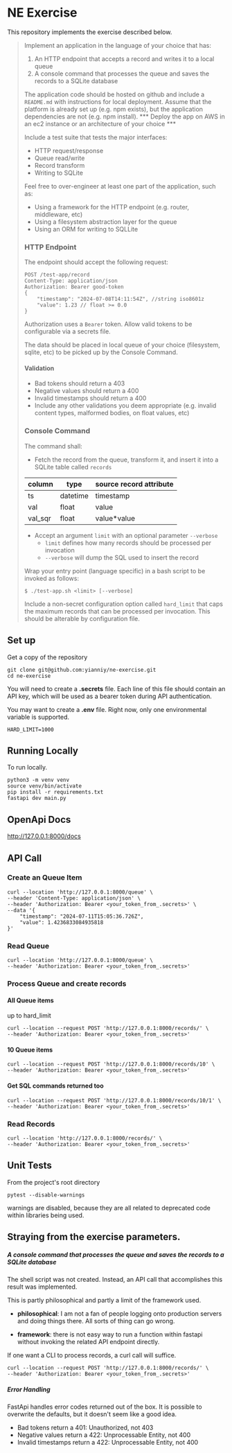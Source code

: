 # NE Exercise

This repository implements the exercise described below.

> Implement an application in the language of your choice that has:
> 
> 1) An HTTP endpoint that accepts a record and writes it to a local queue
> 2) A console command that processes the queue and saves the records to a SQLite database
> 
> The application code should be hosted on github and include a `README.md` with instructions for local deployment.
> Assume that the platform is already set up (e.g. npm exists), but the application dependencies are not (e.g. npm
> install).
> *** Deploy the app on AWS in an ec2 instance or an architecture of your choice ***
> 
> Include a test suite that tests the major interfaces:
> 
> * HTTP request/response
> * Queue read/write
> * Record transform
> * Writing to SQLite
> 
> Feel free to over-engineer at least one part of the application, such as:
> 
> * Using a framework for the HTTP endpoint (e.g. router, middleware, etc)
> * Using a filesystem abstraction layer for the queue
> * Using an ORM for writing to SQLLite
> 
> ### HTTP Endpoint
> 
> The endpoint should accept the following request:
> 
> ```
> POST /test-app/record
> Content-Type: application/json
> Authorization: Bearer good-token
> {
>     "timestamp": "2024-07-08T14:11:54Z", //string iso8601z
>     "value": 1.23 // float >= 0.0
> }
> ```
> 
> Authorization uses a `Bearer` token. Allow valid tokens to be configurable via a secrets file.
> 
> The data should be placed in local queue of your choice (filesystem, sqlite, etc) to be picked up by the Console
> Command.
> 
> #### Validation
> 
> * Bad tokens should return a 403
> * Negative values should return a 400
> * Invalid timestamps should return a 400
> * Include any other validations you deem appropriate (e.g. invalid content types, malformed bodies, on float values,
>   etc)
> 
> ### Console Command
> 
> The command shall:
> 
> * Fetch the record from the queue, transform it, and insert it into a SQLite table called `records`
> 
> | column  | type     | source record attribute |
> |---------|----------|-------------------------|
> | ts      | datetime | timestamp               |
> | val     | float    | value                   |
> | val_sqr | float    | value*value             |
> 
> * Accept an argument `limit` with an optional parameter `--verbose`
>     * `limit` defines how many records should be processed per invocation
>     * `--verbose` will dump the SQL used to insert the record
> 
> Wrap your entry point (language specific) in a bash script to be invoked as follows:
> 
> `$ ./test-app.sh <limit> [--verbose]`
> 
> Include a non-secret configuration option called `hard_limit` that caps the maximum records that can be processed per
> invocation. This should be alterable by configuration file.

## Set up

Get a copy of the repository
```
git clone git@github.com:yianniy/ne-exercise.git
cd ne-exercise
```

You will need to create a **.secrets** file. Each line of this file should contain an API key, which will be used as a bearer token during API authentication.

You may want to create a **.env** file. Right now, only one environmental variable is supported.

```
HARD_LIMIT=1000
```

## Running Locally

To run locally.

```
python3 -m venv venv
source venv/bin/activate
pip install -r requirements.txt
fastapi dev main.py
```

## OpenApi Docs

http://127.0.0.1:8000/docs

## API Call

### Create an Queue Item

```
curl --location 'http://127.0.0.1:8000/queue' \
--header 'Content-Type: application/json' \
--header 'Authorization: Bearer <your_token_from_.secrets>' \
--data '{
    "timestamp": "2024-07-11T15:05:36.726Z",
    "value": 1.4236833084935818
}'
```

### Read Queue
```
curl --location 'http://127.0.0.1:8000/queue' \
--header 'Authorization: Bearer <your_token_from_.secrets>'
```

### Process Queue and create records

#### All Queue items
up to hard_limit

```
curl --location --request POST 'http://127.0.0.1:8000/records/' \
--header 'Authorization: Bearer <your_token_from_.secrets>'
```

#### 10 Queue items

```
curl --location --request POST 'http://127.0.0.1:8000/records/10' \
--header 'Authorization: Bearer <your_token_from_.secrets>'
```

#### Get SQL commands returned too

```
curl --location --request POST 'http://127.0.0.1:8000/records/10/1' \
--header 'Authorization: Bearer <your_token_from_.secrets>'
```

### Read Records

```
curl --location 'http://127.0.0.1:8000/records/' \
--header 'Authorization: Bearer <your_token_from_.secrets>'
```

## Unit Tests

From the project's root directory

```
pytest --disable-warnings
```

warnings are disabled, because they are all related to deprecated code within libraries being used.

## Straying from the exercise parameters.

##### A console command that processes the queue and saves the records to a SQLite database

The shell script was not created. Instead, an API call that accomplishes this result was implemented.

This is partly philosophical and partly a limit of the framework used.

- **philosophical**: I am not a fan of people logging onto production servers and doing things there. All sorts of thing can go wrong.

- **framework**: there is not easy way to run a function within fastapi without invoking the related API endpoint directly.

If one want a CLI to process records, a curl call will suffice.

```
curl --location --request POST 'http://127.0.0.1:8000/records/' \
--header 'Authorization: Bearer <your_token_from_.secrets>'
```

##### Error Handling

FastApi handles error codes returned out of the box. It is possible to overwrite the defaults, but it doesn't seem like a good idea.

- Bad tokens return a 401: Unauthorized, not 403
- Negative values return a 422: Unprocessable Entity, not 400
- Invalid timestamps return a 422: Unprocessable Entity, not 400
